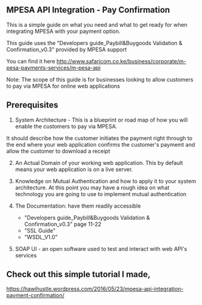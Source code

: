 ## MPESA API Integration - Pay Confirmation

This is a simple guide on what you need and what to get ready for when integrating MPESA with your payment option.

This guide uses the "Developers guide_Paybill&Buygoods Validation & Confirmation_v0.3" provided by MPESA support

You can find it here http://www.safaricom.co.ke/business/corporate/m-pesa-payments-services/m-pesa-api

Note: The scope of this guide is for businesses looking to allow customers to pay via MPESA for online web applications

## Prerequisites

1) System Architecture - This is a blueprint or road map of how you will enable the customers to pay via MPESA. 

It should describe how the customer initiates the payment right through to the end where your web application confirms the customer's paymemt and allow the customer to download a receipt

2) An Actual Domain of your working web application. This by default means your web application is on a live server.

3) Knowledge on Mutual Authentication and how to apply it to your system architecture. At this point you may have a rough idea on what technology you are going to use to implement mutual authentication

4) The Documentation: have them readily accessible

    - "Developers guide_Paybill&Buygoods Validation & Confirmation_v0.3" page 11-22
    - "SSL Guide"
    - "WSDL_V1.0"

5) SOAP UI - an open software used to test and interact with web API's services

## Check out this simple tutorial I made,

https://hawihustle.wordpress.com/2016/05/23/mpesa-api-integration-payment-confirmation/
